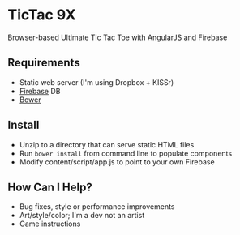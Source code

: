 TicTac 9X
========

Browser-based Ultimate Tic Tac Toe with AngularJS and Firebase 

## Requirements
* Static web server (I'm using Dropbox + KISSr)
* [Firebase](https://www.firebase.com/) DB
* [Bower](http://bower.io/)

## Install

* Unzip to a directory that can serve static HTML files
* Run `bower install` from command line to populate components
* Modify content/script/app.js to point to your own Firebase

## How Can I Help?
* Bug fixes, style or performance improvements
* Art/style/color; I'm a dev not an artist
* Game instructions

